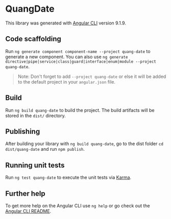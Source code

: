 # QuangDate

This library was generated with [Angular CLI](https://github.com/angular/angular-cli) version 9.1.9.

## Code scaffolding

Run `ng generate component component-name --project quang-date` to generate a new component. You can also use `ng generate directive|pipe|service|class|guard|interface|enum|module --project quang-date`.
> Note: Don't forget to add `--project quang-date` or else it will be added to the default project in your `angular.json` file. 

## Build

Run `ng build quang-date` to build the project. The build artifacts will be stored in the `dist/` directory.

## Publishing

After building your library with `ng build quang-date`, go to the dist folder `cd dist/quang-date` and run `npm publish`.

## Running unit tests

Run `ng test quang-date` to execute the unit tests via [Karma](https://karma-runner.github.io).

## Further help

To get more help on the Angular CLI use `ng help` or go check out the [Angular CLI README](https://github.com/angular/angular-cli/blob/master/README.md).
